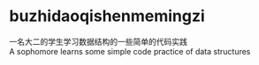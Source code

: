 # buzhidaoqishenmemingzi
一名大二的学生学习数据结构的一些简单的代码实践  
A sophomore learns some simple code practice of data structures
